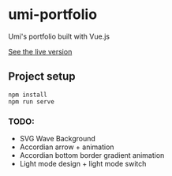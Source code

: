 # umi-portfolio
Umi's portfolio built with Vue.js

[See the live version](https://umi.wtf)


## Project setup
```
npm install
npm run serve
```

### TODO:
* SVG Wave Background
* Accordian arrow + animation
* Accordian bottom border gradient animation
* Light mode design + light mode switch
